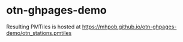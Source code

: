 # otn-ghpages-demo

Resulting PMTiles is hosted at https://mhpob.github.io/otn-ghpages-demo/otn_stations.pmtiles
